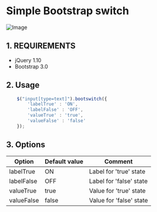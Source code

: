 # Simple Bootstrap switch

![Image](http://img11.hostingpics.net/pics/717861boot.png)

## 1. REQUIREMENTS
- jQuery 1.10
- Bootstrap 3.0

## 2. Usage
```javascript
	$("input[type=text]").bootswitch({
		'labelTrue' : 'ON',
		'labelFalse' : 'OFF',
		'valueTrue' : 'true',
		'valueFalse' : 'false'
	});	
```

## 3. Options

Option | Default value | Comment
------ | ------------- | -------
labelTrue | ON | Label for 'true' state
labelFalse | OFF | Label for 'false' state
valueTrue | true | Value for 'true' state
valueFalse | false | Value for 'false' state